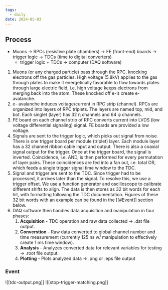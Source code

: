 ```yaml
---
tags:
  - daily
date: 2024-05-03
---
```

## Process
- Muons → RPCs (resistive plate chambers) → FE (front-end) boards → trigger logic → TDCs (time to digital converters)
	- trigger logic + TDCs → computer (DAQ software)

1. Muons (or any charged particle) pass through the RPC, knocking electrons off the gas particles. High voltage (5.8kV) applies to the gas through plates to make it energetically favorable to flow towards plates through large electric field, i.e. high voltage keeps electrons from merging back into the atom. These knocked off e-’s create e- avalanche.
2. e- avalanche induces voltage/current in RPC strip (channel). RPCs are organized into layers of RPC triplets. The layers are named top, mid, and bot. Each singlet (layer) has 32 η channels and 64 φ channels.
3. FE board on each channel strip of RPC converts current into LVDS (low voltage differential signaling) signal. FE boards are provided a low voltage.
4. Signals are sent to the trigger logic, which picks out signal from noise. There is one trigger board per module (triplet) layer. Each module layer has a 32 channel ribbon cable input and output. There is also a coaxial signal output for the trigger. Once at the trigger board, the signal is inverted. Coincidence, i.e. AND, is then performed for every permutation of layer pairs. These coincidences are fed into a fan out, i.e. total OR, which feeds a single trigger signal time window to the TDC.
5. Signal and trigger are sent to the TDC. Since trigger had to be processed, it arrives later than the signal. To resolve this, we use a trigger offset. We use a function generator and oscilloscope to calibrate different shifts to align. The data is then stores as 32 bit words for each hit, with formatting following the TDC documentation. Figures of these 32 bit words with an example can be found in the [[#Event]] section below.
6. DAQ software then handles data acquisition and manipulation in four phases:
	1. **Acquisition** - TDC operation and raw data collected → .dat file output.
	2. **Converstion** - Raw data converted to global channel number and time measurement (currently 125 ns w/ manipulation to effectively create 1 ms time window).
	3. **Analysis** - Analyzes converted data for relevant variables for testing → .root file output.
	4. **Plotting** - Plots analyzed data → .png or .eps file output

### Event
![[tdc-output.png]]
![[stop-trigger-matching.png]]